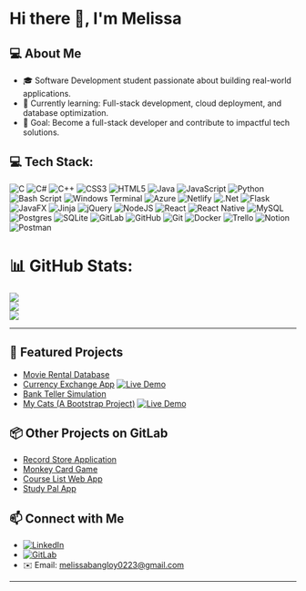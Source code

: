# Hi there 👋, I'm Melissa

## 💻 About Me
- 🎓 Software Development student passionate about building real-world applications.
- 🌱 Currently learning: Full-stack development, cloud deployment, and database optimization.
- 🎯 Goal: Become a full-stack developer and contribute to impactful tech solutions.

##   💻 Tech Stack:
![C](https://img.shields.io/badge/c-%2300599C.svg?style=for-the-badge&logo=c&logoColor=white) ![C#](https://img.shields.io/badge/c%23-%23239120.svg?style=for-the-badge&logo=csharp&logoColor=white) ![C++](https://img.shields.io/badge/c++-%2300599C.svg?style=for-the-badge&logo=c%2B%2B&logoColor=white) ![CSS3](https://img.shields.io/badge/css3-%231572B6.svg?style=for-the-badge&logo=css3&logoColor=white) ![HTML5](https://img.shields.io/badge/html5-%23E34F26.svg?style=for-the-badge&logo=html5&logoColor=white) ![Java](https://img.shields.io/badge/java-%23ED8B00.svg?style=for-the-badge&logo=openjdk&logoColor=white) ![JavaScript](https://img.shields.io/badge/javascript-%23323330.svg?style=for-the-badge&logo=javascript&logoColor=%23F7DF1E) ![Python](https://img.shields.io/badge/python-3670A0?style=for-the-badge&logo=python&logoColor=ffdd54) ![Bash Script](https://img.shields.io/badge/bash_script-%23121011.svg?style=for-the-badge&logo=gnu-bash&logoColor=white) ![Windows Terminal](https://img.shields.io/badge/Windows%20Terminal-%234D4D4D.svg?style=for-the-badge&logo=windows-terminal&logoColor=white) ![Azure](https://img.shields.io/badge/azure-%230072C6.svg?style=for-the-badge&logo=microsoftazure&logoColor=white) ![Netlify](https://img.shields.io/badge/netlify-%23000000.svg?style=for-the-badge&logo=netlify&logoColor=#00C7B7) ![.Net](https://img.shields.io/badge/.NET-5C2D91?style=for-the-badge&logo=.net&logoColor=white) ![Flask](https://img.shields.io/badge/flask-%23000.svg?style=for-the-badge&logo=flask&logoColor=white) ![JavaFX](https://img.shields.io/badge/javafx-%23FF0000.svg?style=for-the-badge&logo=javafx&logoColor=white) ![Jinja](https://img.shields.io/badge/jinja-white.svg?style=for-the-badge&logo=jinja&logoColor=black) ![jQuery](https://img.shields.io/badge/jquery-%230769AD.svg?style=for-the-badge&logo=jquery&logoColor=white) ![NodeJS](https://img.shields.io/badge/node.js-6DA55F?style=for-the-badge&logo=node.js&logoColor=white) ![React](https://img.shields.io/badge/react-%2320232a.svg?style=for-the-badge&logo=react&logoColor=%2361DAFB) ![React Native](https://img.shields.io/badge/react_native-%2320232a.svg?style=for-the-badge&logo=react&logoColor=%2361DAFB) ![MySQL](https://img.shields.io/badge/mysql-4479A1.svg?style=for-the-badge&logo=mysql&logoColor=white) ![Postgres](https://img.shields.io/badge/postgres-%23316192.svg?style=for-the-badge&logo=postgresql&logoColor=white) ![SQLite](https://img.shields.io/badge/sqlite-%2307405e.svg?style=for-the-badge&logo=sqlite&logoColor=white) ![GitLab](https://img.shields.io/badge/gitlab-%23181717.svg?style=for-the-badge&logo=gitlab&logoColor=white) ![GitHub](https://img.shields.io/badge/github-%23121011.svg?style=for-the-badge&logo=github&logoColor=white) ![Git](https://img.shields.io/badge/git-%23F05033.svg?style=for-the-badge&logo=git&logoColor=white) ![Docker](https://img.shields.io/badge/docker-%230db7ed.svg?style=for-the-badge&logo=docker&logoColor=white) ![Trello](https://img.shields.io/badge/Trello-%23026AA7.svg?style=for-the-badge&logo=Trello&logoColor=white) ![Notion](https://img.shields.io/badge/Notion-%23000000.svg?style=for-the-badge&logo=notion&logoColor=white) ![Postman](https://img.shields.io/badge/Postman-FF6C37?style=for-the-badge&logo=postman&logoColor=white)

# 📊 GitHub Stats:
![](https://github-readme-stats.vercel.app/api?username=melissa0987&theme=dark&hide_border=false&include_all_commits=false&count_private=false)<br/>
![](https://nirzak-streak-stats.vercel.app/?user=melissa0987&theme=dark&hide_border=false)<br/>
![](https://github-readme-stats.vercel.app/api/top-langs/?username=melissa0987&theme=dark&hide_border=false&include_all_commits=false&count_private=false&layout=compact)

---


## 🚀 Featured Projects
- [Movie Rental Database](https://github.com/melissa0987/MovieRentalSystem_db)
- [Currency Exchange App](https://github.com/melissa0987/exchange-rate) [![Live Demo](https://img.shields.io/badge/Live-Demo-blue?style=for-the-badge)](https://melissa0987.github.io/exchange-rate/)
- [Bank Teller Simulation](https://github.com/melissa0987/Bank-Teller-Simulation)
- [My Cats (A Bootstrap Project)](https://github.com/melissa0987/my-cats-bootstrap) [![Live Demo](https://img.shields.io/badge/Live-Demo-blue?style=for-the-badge)](https://melissa0987.github.io/my-cats-bootstrap/)

## 📦 Other Projects on GitLab
- [Record Store Application](https://gitlab.com/melissa_louise/fall2022_project/-/tree/main/project?ref_type=heads)
- [Monkey Card Game](https://gitlab.com/melissa_louise/winter2022projectmonkeycardgame)
- [Course List Web App](https://gitlab.com/python_winter2023/Final_Project)
- [Study Pal App](https://gitlab.com/monica-dimitrova/410project)

## 📫 Connect with Me
- [![LinkedIn](https://img.shields.io/badge/LinkedIn-0077B5?style=for-the-badge&logo=linkedin&logoColor=white)](https://www.linkedin.com/in/melissa-bangloy023/)
- [![GitLab](https://img.shields.io/badge/GitLab-FC6D26?style=for-the-badge&logo=gitlab&logoColor=white)](https://gitlab.com/melissa_louise)
- ✉️ Email: melissabangloy0223@gmail.com

---

